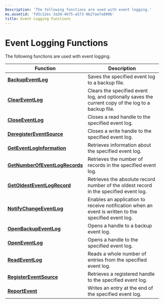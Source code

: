 ```yaml
---
Description: 'The following functions are used with event logging.'
ms.assetid: 'fd5c12ec-3a3d-4b75-a573-0b27ae7a890b'
title: Event Logging Functions
---
```


# Event Logging Functions

The following functions are used with event logging.



| Function                                                         | Description                                                                                         |
|------------------------------------------------------------------|-----------------------------------------------------------------------------------------------------|
| [**BackupEventLog**](backupeventlog.md)                         | Saves the specified event log to a backup file.                                                     |
| [**ClearEventLog**](cleareventlog.md)                           | Clears the specified event log, and optionally saves the current copy of the log to a backup file.  |
| [**CloseEventLog**](closeeventlog.md)                           | Closes a read handle to the specified event log.                                                    |
| [**DeregisterEventSource**](deregistereventsource.md)           | Closes a write handle to the specified event log.                                                   |
| [**GetEventLogInformation**](geteventloginformation.md)         | Retrieves information about the specified event log.                                                |
| [**GetNumberOfEventLogRecords**](getnumberofeventlogrecords.md) | Retrieves the number of records in the specified event log.                                         |
| [**GetOldestEventLogRecord**](getoldesteventlogrecord.md)       | Retrieves the absolute record number of the oldest record in the specified event log.               |
| [**NotifyChangeEventLog**](notifychangeeventlog.md)             | Enables an application to receive notification when an event is written to the specified event log. |
| [**OpenBackupEventLog**](openbackupeventlog.md)                 | Opens a handle to a backup event log.                                                               |
| [**OpenEventLog**](openeventlog.md)                             | Opens a handle to the specified event log.                                                          |
| [**ReadEventLog**](readeventlog.md)                             | Reads a whole number of entries from the specified event log.                                       |
| [**RegisterEventSource**](registereventsource.md)               | Retrieves a registered handle to the specified event log.                                           |
| [**ReportEvent**](reportevent.md)                               | Writes an entry at the end of the specified event log.                                              |



 

 

 



